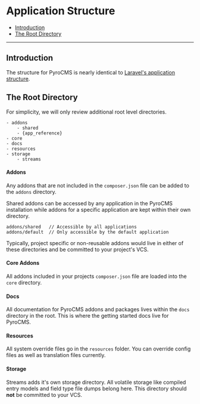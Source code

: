 # Application Structure

- [Introduction](#introduction)
- [The Root Directory](#the-root-directory)

<hr>

<a name="introduction"></a>
## Introduction

The structure for PyroCMS is nearly identical to [Laravel's application structure](https://laravel.com/docs/5.1/structure).

<a name="the-root-directory"></a>
## The Root Directory

For simplicity, we will only review additional root level directories.

    - addons
        - shared
        - {app_reference}
    - core
    - docs
    - resources
    - storage
        - streams

#### Addons

Any addons that are not included in the `composer.json` file can be added to the `addons` directory.

Shared addons can be accessed by any application in the PyroCMS installation while addons for a specific application are kept within their own directory.

    addons/shared   // Accessible by all applications
    addons/default  // Only accessible by the default application

Typically, project specific or non-reusable addons would live in either of these directories and be committed to your project's VCS.

#### Core Addons

All addons included in your projects `composer.json` file are loaded into the `core` directory.

#### Docs

All documentation for PyroCMS addons and packages lives within the `docs` directory in the root. This is where the getting started docs live for PyroCMS.

#### Resources

All system override files go in the `resources` folder. You can override config files as well as translation files currently.

#### Storage

Streams adds it's own storage directory. All volatile storage like compiled entry models and field type file dumps belong here. This directory should **not** be committed to your VCS.
